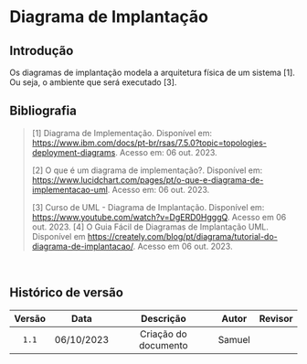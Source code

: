 # Diagrama de Implantação

## Introdução

Os diagramas de implantação modela a arquitetura física de um sistema [1]. Ou seja, o ambiente que será executado [3].

## Bibliografia

> [1] Diagrama de Implementação. Disponível em: <https://www.ibm.com/docs/pt-br/rsas/7.5.0?topic=topologies-deployment-diagrams>. Acesso em: 06 out. 2023.
>
> [2] O que é um diagrama de implementação?. Disponível em: <https://www.lucidchart.com/pages/pt/o-que-e-diagrama-de-implementacao-uml>. Acesso em: 06 out. 2023.
>
> [3] Curso de UML - Diagrama de Implantação. Disponível em: <https://www.youtube.com/watch?v=DgERD0HgggQ>. Acesso em 06 out. 2023.
> [4] O Guia Fácil de Diagramas de Implantação UML. Disponível em <https://creately.com/blog/pt/diagrama/tutorial-do-diagrama-de-implantacao/>. Acesso em 06 out. 2023.


‌

## Histórico de versão

| Versão |    Data    |                Descrição                 |     Autor     |    Revisor    |
| :----: | :--------: | :--------------------------------------: | :-----------: | :-----------: |
| `1.1`  | 06/10/2023 |           Criação do documento           |     Samuel    |               |
